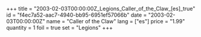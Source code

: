 +++
title = "2003-02-03T00:00:00Z_Legions_Caller_of_the_Claw_[es]_true"
id = "f4ec7a52-aac7-4940-bb95-6951ef57066b"
date = "2003-02-03T00:00:00Z"
name = "Caller of the Claw"
lang = ["es"]
price = "1.99"
quantity = 1
foil = true
set = "Legions"
+++
